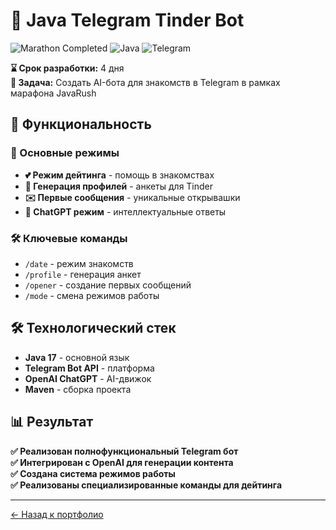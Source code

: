 # 🤖 Java Telegram Tinder Bot

![Marathon Completed](https://img.shields.io/badge/Marathon-Completed-success)
![Java](https://img.shields.io/badge/Java-17+-orange)
![Telegram](https://img.shields.io/badge/Telegram-Bot-blue)

**⌛ Срок разработки:** 4 дня  
**🎯 Задача:** Создать AI-бота для знакомств в Telegram в рамках марафона JavaRush

## 🚀 Функциональность

### 💬 Основные режимы
- **💕 Режим дейтинга** - помощь в знакомствах
- **👤 Генерация профилей** - анкеты для Tinder
- **✉️ Первые сообщения** - уникальные открывашки
- **🤖 ChatGPT режим** - интеллектуальные ответы

### 🛠️ Ключевые команды
- `/date` - режим знакомств
- `/profile` - генерация анкет  
- `/opener` - создание первых сообщений
- `/mode` - смена режимов работы

## 🛠️ Технологический стек

- **Java 17** - основной язык
- **Telegram Bot API** - платформа
- **OpenAI ChatGPT** - AI-движок
- **Maven** - сборка проекта

## 📊 Результат

**✅ Реализован полнофункциональный Telegram бот**  
**✅ Интегрирован с OpenAI для генерации контента**  
**✅ Создана система режимов работы**  
**✅ Реализованы специализированные команды для дейтинга**

---

[← Назад к портфолио](../README.md)
